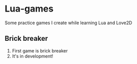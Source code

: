 # Lua-games
Some practice games I create while learning Lua and Love2D

## Brick breaker
1. First game is brick breaker
2. It's in development!

